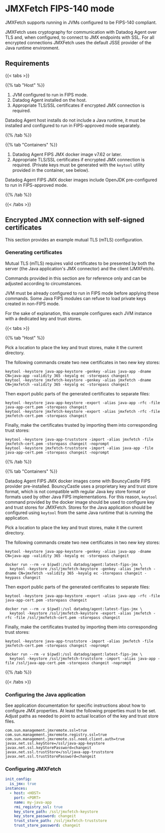 # JMXFetch FIPS-140 mode

JMXFetch supports running in JVMs configured to be FIPS-140 compliant.

JMXFetch uses cryptography for communication with Datadog Agent over TLS and, when configured, to connect to
JMX endpoints with SSL. For all encrypted connections JMXFetch uses the default JSSE provider of the Java
runtime environment.

## Requirements

{{< tabs >}}

{{% tab "Host" %}}

1. JVM configured to run in FIPS mode.
2. Datadog Agent installed on the host.
3. Appropriate TLS/SSL certificates if encrypted JMX connection is required.

Datadog Agent host installs do not include a Java runtime, it must be installed and configured to run in
FIPS-approved mode separately.

{{% /tab %}}

{{% tab "Containers" %}}

1. Datadog Agent FIPS JMX docker image v7.62 or later.
2. Appropriate TLS/SSL certificates if encrypted JMX connection is required. (Private keys must be generated
   with the `keytool` utility provided in the container, see below).

Datadog Agent FIPS JMX docker images include OpenJDK pre-configured to run in FIPS-approved mode.

{{% /tab %}}

{{< /tabs >}}

## Encrypted JMX connection with self-signed certificates

This section provides an example mutual TLS (mTLS) configuration.

### Generating certificates

Mutual TLS (mTLS) requires valid certificates to be presented by both the server (the Java application's JMX
connector) and the client (JMXFetch).

Commands provided in this section are for reference only and can be adjusted according to circumstances.

JVM must be already configured to run in FIPS mode before applying these commands. Some Java FIPS modules can
refuse to load private keys created in non-FIPS mode.

For the sake of explanation, this example configures each JVM instance with a dedicated key and trust stores.

{{< tabs >}}

{{% tab "Host" %}}

Pick a location to place the key and trust stores, make it the current directory.

The following commands create two new certificates in two new key stores:

```
keytool -keystore java-app-keystore -genkey -alias java-app -dname CN=java-app -validity 365 -keyalg ec -storepass changeit
keytool -keystore jmxfetch-keystore -genkey -alias jmxfetch -dname CN=jmxfetch -validity 365 -keyalg ec -storepass changeit
```

Then export public parts of the generated certificates to separate files:

```
keytool -keystore java-app-keystore -export -alias java-app -rfc -file java-app-cert.pem -storepass changeit
keytool -keystore jmxfetch-keystore -export -alias jmxfetch -rfc -file jmxfetch-cert.pem -storepass changeit
```

Finally, make the certificates trusted by importing them into corresponding trust stores:

```
keytool -keystore java-app-truststore -import -alias jmxfetch -file jmxfetch-cert.pem -storepass changeit -noprompt
keytool -keystore jmxfetch-truststore -import -alias java-app -file java-app-cert.pem -storepass changeit -noprompt
```

{{% /tab %}}

{{% tab "Containers" %}}

Datadog Agent FIPS JMX docker images come with BouncyCastle FIPS provider pre-installed. BouncyCastle uses a
proprietary key and trust store format, which is not compatible with regular Java key store format or formats
used by other Java FIPS implementations. For this reason, `keytool` command provided by the docker image
should be used to configure key and trust stores for JMXFetch. Stores for the Java application should be
configured using `keytool` from the same Java runtime that is running the application.

Pick a location to place the key and trust stores, make it the current directory.

The following commands create two new certificates in two new key stores:

```
keytool -keystore java-app-keystore -genkey -alias java-app -dname CN=java-app -validity 365 -keyalg ec -storepass changeit

docker run --rm -v $(pwd):/ssl datadog/agent:latest-fips-jmx \
  keytool -keystore /ssl/jmxfetch-keystore -genkey -alias jmxfetch -dname CN=jmxfetch -validity 365 -keyalg ec -storepass changeit -keypass changeit
```

Then export public parts of the generated certificates to separate files:

```
keytool -keystore java-app-keystore -export -alias java-app -rfc -file java-app-cert.pem -storepass changeit

docker run --rm -v $(pwd):/ssl datadog/agent:latest-fips-jmx \
  keytool -keystore /ssl/jmxfetch-keystore -export -alias jmxfetch -rfc -file /ssl/jmxfetch-cert.pem -storepass changeit
```

Finally, make the certificates trusted by importing them into corresponding trust stores:

```
keytool -keystore java-app-truststore -import -alias jmxfetch -file jmxfetch-cert.pem -storepass changeit -noprompt

docker run --rm -v $(pwd):/ssl datadog/agent:latest-fips-jmx \
  keytool -keystore /ssl/jmxfetch-truststore -import -alias java-app -file /ssl/java-app-cert.pem -storepass changeit -noprompt
```

{{% /tab %}}

{{< /tabs >}}

### Configuring the Java application

See application documentation for specific instructions about how to configure JMX properties. At least the
following properties must to be set. Adjust paths as needed to point to actual location of the key and trust
store files.

```
com.sun.management.jmxremote.ssl=true
com.sun.management.jmxremote.registry.ssl=true
com.sun.management.jmxremote.ssl.need.client.auth=true
javax.net.ssl.keyStore=/ssl/java-app-keystore
javax.net.ssl.keyStorePassword=changeit
javax.net.ssl.trustStore=/ssl/java-app-truststore
javax.net.ssl.trustStorePassword=changeit
```

### Configuring JMXFetch

```yaml
init_config:
  is_jmx: true
instances:
  - host: <HOST>
    port: <PORT>
    name: my-java-app
    rmi_registry_ssl: true
    key_store_path: /ssl/jmxfetch-keystore
    key_store_password: changeit
    trust_store_path: /ssl/jmxfetch-truststore
    trust_store_password: changeit
```

